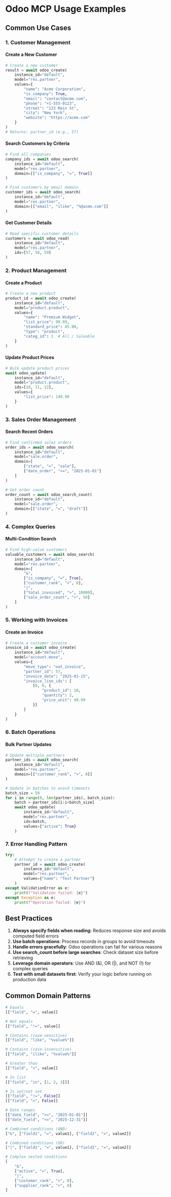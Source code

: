 # Odoo MCP Usage Examples

## Common Use Cases

### 1. Customer Management

#### Create a New Customer
```python
# Create a new customer
result = await odoo_create(
    instance_id="default",
    model="res.partner",
    values={
        "name": "Acme Corporation",
        "is_company": True,
        "email": "contact@acme.com",
        "phone": "+1-555-0123",
        "street": "123 Main St",
        "city": "New York",
        "website": "https://acme.com"
    }
)
# Returns: partner_id (e.g., 57)
```

#### Search Customers by Criteria
```python
# Find all companies
company_ids = await odoo_search(
    instance_id="default",
    model="res.partner",
    domain=[["is_company", "=", True]]
)

# Find customers by email domain
customer_ids = await odoo_search(
    instance_id="default",
    model="res.partner",
    domain=[["email", "ilike", "%@acme.com"]]
)
```

#### Get Customer Details
```python
# Read specific customer details
customers = await odoo_read(
    instance_id="default",
    model="res.partner",
    ids=[57, 58, 59]
)
```

### 2. Product Management

#### Create a Product
```python
# Create a new product
product_id = await odoo_create(
    instance_id="default",
    model="product.product",
    values={
        "name": "Premium Widget",
        "list_price": 99.99,
        "standard_price": 45.00,
        "type": "product",
        "categ_id": 1  # All / Saleable
    }
)
```

#### Update Product Prices
```python
# Bulk update product prices
await odoo_update(
    instance_id="default",
    model="product.product",
    ids=[10, 11, 12],
    values={
        "list_price": 149.99
    }
)
```

### 3. Sales Order Management

#### Search Recent Orders
```python
# Find confirmed sales orders
order_ids = await odoo_search(
    instance_id="default",
    model="sale.order",
    domain=[
        ["state", "=", "sale"],
        ["date_order", ">=", "2025-01-01"]
    ]
)

# Get order count
order_count = await odoo_search_count(
    instance_id="default",
    model="sale.order",
    domain=[["state", "=", "draft"]]
)
```

### 4. Complex Queries

#### Multi-Condition Search
```python
# Find high-value customers
valuable_customers = await odoo_search(
    instance_id="default",
    model="res.partner",
    domain=[
        "&",
        ["is_company", "=", True],
        ["customer_rank", ">", 0],
        "|",
        ["total_invoiced", ">", 10000],
        ["sale_order_count", ">", 50]
    ]
)
```

### 5. Working with Invoices

#### Create an Invoice
```python
# Create a customer invoice
invoice_id = await odoo_create(
    instance_id="default",
    model="account.move",
    values={
        "move_type": "out_invoice",
        "partner_id": 57,
        "invoice_date": "2025-01-15",
        "invoice_line_ids": [
            [0, 0, {
                "product_id": 10,
                "quantity": 2,
                "price_unit": 99.99
            }]
        ]
    }
)
```

### 6. Batch Operations

#### Bulk Partner Updates
```python
# Update multiple partners
partner_ids = await odoo_search(
    instance_id="default",
    model="res.partner",
    domain=[["customer_rank", ">", 0]]
)

# Update in batches to avoid timeouts
batch_size = 50
for i in range(0, len(partner_ids), batch_size):
    batch = partner_ids[i:i+batch_size]
    await odoo_update(
        instance_id="default",
        model="res.partner",
        ids=batch,
        values={"active": True}
    )
```

### 7. Error Handling Pattern

```python
try:
    # Attempt to create a partner
    partner_id = await odoo_create(
        instance_id="default",
        model="res.partner",
        values={"name": "Test Partner"}
    )
except ValidationError as e:
    print(f"Validation failed: {e}")
except Exception as e:
    print(f"Operation failed: {e}")
```

## Best Practices

1. **Always specify fields when reading**: Reduces response size and avoids computed field errors
2. **Use batch operations**: Process records in groups to avoid timeouts
3. **Handle errors gracefully**: Odoo operations can fail for various reasons
4. **Use search_count before large searches**: Check dataset size before retrieving
5. **Leverage domain operators**: Use AND (&), OR (|), and NOT (!) for complex queries
6. **Test with small datasets first**: Verify your logic before running on production data

## Common Domain Patterns

```python
# Equals
[["field", "=", value]]

# Not equals
[["field", "!=", value]]

# Contains (case-sensitive)
[["field", "like", "%value%"]]

# Contains (case-insensitive)
[["field", "ilike", "%value%"]]

# Greater than
[["field", ">", value]]

# In list
[["field", "in", [1, 2, 3]]]

# Is set/not set
[["field", "!=", False]]
[["field", "=", False]]

# Date ranges
[["date_field", ">=", "2025-01-01"]]
[["date_field", "<=", "2025-12-31"]]

# Combined conditions (AND)
["&", ["field1", "=", value1], ["field2", "=", value2]]

# Combined conditions (OR)
["|", ["field1", "=", value1], ["field2", "=", value2]]

# Complex nested conditions
[
    "&",
    ["active", "=", True],
    "|",
    ["customer_rank", ">", 0],
    ["supplier_rank", ">", 0]
]
```
